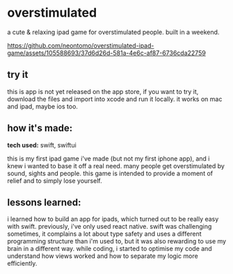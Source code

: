 # overstimulated

a cute & relaxing ipad game for overstimulated people. built in a weekend.

https://github.com/neontomo/overstimulated-ipad-game/assets/105588693/37d6d26d-581a-4e6c-af87-6736cda22759

## try it

this is app is not yet released on the app store, if you want to try it, download the files and import into xcode and run it locally. it works on mac and ipad, maybe ios too.

## how it's made:

**tech used:** swift, swiftui

this is my first ipad game i've made (but not my first iphone app), and i knew i wanted to base it off a real need. many people get overstimulated by sound, sights and people. this game is intended to provide a moment of relief and to simply lose yourself.

## lessons learned:

i learned how to build an app for ipads, which turned out to be really easy with swift. previously, i've only used react native. swift was challenging sometimes, it complains a lot about type safety and uses a different programming structure than i'm used to, but it was also rewarding to use my brain in a different way. while coding, i started to optimise my code and understand how views worked and how to separate my logic more efficiently.
